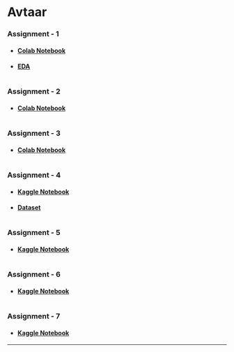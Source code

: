 # Avtaar
### Assignment - 1
* #### [Colab Notebook](https://colab.research.google.com/drive/17vDcoXgBb7h8yZMMerL7S5qK2LIA5UZv#)
* #### [EDA](https://github.com/Kartik-Khandelwal/Avtaar/tree/main/Assignment%20-%201/EDA)
#
### Assignment - 2
* #### [Colab Notebook](https://colab.research.google.com/drive/1ggZtAeIRnKu8NmB0PksZBgVTZQv_sOkx)
#
### Assignment - 3
* #### [Colab Notebook](https://colab.research.google.com/drive/15h2er6j5FGXpbiALCGxnhtvJ6x52eQlZ#scrollTo=ZPxjrjGjtpZD)
#
### Assignment - 4
* #### [Kaggle Notebook](https://www.kaggle.com/kartik2khandelwal/some-questions-related-to-heart-disease-answered/notebook)
* #### [Dataset](https://www.kaggle.com/fedesoriano/heart-failure-prediction)
#
### Assignment - 5
* #### [Kaggle Notebook](https://www.kaggle.com/kartik2khandelwal/titanic-complete-model-training-testing)
#
### Assignment - 6
* #### [Kaggle Notebook](https://www.kaggle.com/kartik2khandelwal/unsupervised-ml-using-masculinity-dataset)
#
### Assignment - 7
* #### [Kaggle Notebook](https://www.kaggle.com/kartik2khandelwal/beginner-s-implementation-of-deep-learning?scriptVersionId=83339988)
***
